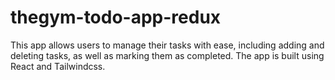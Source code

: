 # thegym-todo-app-redux

This app allows users to manage their tasks with ease, including adding and deleting tasks, as well as marking them as completed. The app is built using React and Tailwindcss.

